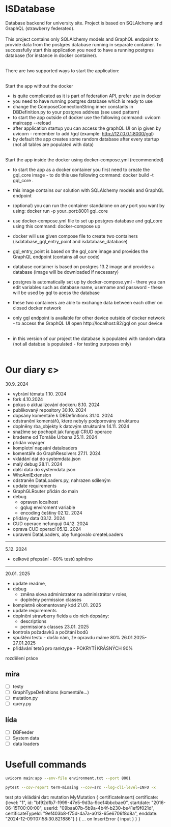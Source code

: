 # ISDatabase
Database backend for university site. Project is based on SQLAlchemy and GraphQL (strawberry federated).
<br/><br/>
This project contains only SQLAlchemy models and GraphQL endpoint to provide data from the postgres database running in separate container. To successfully start this application you need to have a running postgres database (for instance in docker container).
<br/><br/>

There are two supported ways to start the application:
<br/><br/>

Start the app without the docker
- is quite complicated as it is part of federation API, prefer use in docker
- you need to have running postgres database which is ready to use
- change the ComposeConnectionString inner constants in DBDefinition.py to your postgres address (see used pattern)
- to start the app outside of docker use the following command:
uvicorn main:app --reload
- after application startup you can access the graphQL UI on ip given by uvicorn - remember to add /gql (example: http://127.0.0.1:8000/gql)
- by default the app creates some random database after every startup (not all tables are populated with data)
<br/><br/>

Start the app inside the docker using docker-compose.yml (recommended)
- to start the app as a docker container you first need to create the gql_core image - to do this use following command:
docker build -t gql_core .
- this image contains our solution with SQLAlchemy models and GraphQL endpoint
- (optional) you can run the container standalone on any port you want by using: docker run -p your_port:8001 gql_core
- use docker-compose.yml file to set up postgres database and gql_core using this command:
docker-compose up
- docker will use given compose file to create two containers (isdatabase_gql_entry_point and isdatabase_database)
- gql_entry_point is based on the gql_core image and provides the GraphQL endpoint (contains all our code)
- database container is based on postgres 13.2 image and provides a database (image will be downloaded if necessary)
- postgres is automatically set up by docker-compose.yml - there you can edit variables such as database name, username and password - these will be used by gql to acess the database
- these two containers are able to exchange data between each other on closed docker network
- only gql endpoint is available for other device outside of docker network - to access the GraphQL UI open http://localhost:82/gql on your device
<br/><br/>

- in this version of our project the database is populated with random data (not all databse is populated - for testing purposes only)
<br/><br/>

# Our diary ε>
30.9. 2024 
  - vybrání tématu
1.10. 2024 
  - fork
4.10.2024 
  - pokus o aktualizování dockeru
8.10. 2024
  - publikovaný repository
30.10. 2024
  - dopsány komentáře k DBDefinitions
31.10. 2024
  - odstranění komentářů, které nebyly podporovány strukturou
  - doplněny rba_objekty k datovým strukturám
14.11. 2024
  - snažíme se pochopit jak fungují CRUD operace 
  - krademe od Tomáše Urbana
25.11. 2024
  - přidán voyager
  - kompletní napsání dataloaders
  - komentáře do GraphResolvers
27.11. 2024
  - vkládání dat do systemdata.json
  - malý debug
28.11. 2024
  - další data do systemdata.json
  - WhoAmIExtension
  - odstraněn DataLoaders.py, nahrazen sdíleným
  - update requirements
  - GraphGLRouter přidán do main
  - debug
    - opraven localhost
    - gqlug enviroment variable
    - encoding češtiny
02.12. 2024 
  - přidány data
03.12. 2024
  - CUD operace nefungují
04.12. 2024
  - oprava CUD operací
05.12. 2024
  - upravení DataLoaders, aby fungovalo createLoaders
---
5.12. 2024
  - celkové přepsání - 80% testů splněno
---
20.01. 2025
  - update readme,
  - debug 
    - změna slova administrator na administrátor v roles,
    - doplněny permission classes
  - kompletně okomentovaný kód
  21.01. 2025 
  - update requirements
  - doplnění strawberry fields a do nich dopsány:
    - descriptions
    - permissions classes
23.01. 2025 
  - kontrola požadavků a počítání bodů
  - spuštění testu - došlo nám, že opravdu máme 80%
26.01.2025-27.01.2025
  - přidávání tetsů pro ranktype - POKRYTÍ KRÁSNÝCH 90%

rozdělení práce
## míra
- [ ] testy
- [ ] GraphTypeDefinitions (komentáře...)
- [ ] mutation.py
- [ ] query.py
## lída
- [ ] DBFeeder
- [ ] System data
- [ ] data loaders

# Usefull commands

```bash
uvicorn main:app --env-file environment.txt --port 8001
```

```bash
pytest --cov-report term-missing --cov=src --log-cli-level=INFO -x
```

test pto vkládání dat:
mutation MyMutation {
  certificateInsert(
    certificate: {level: "1", id: "bf92dfb7-f999-47e5-9d3a-9ce14bbcbae0", startdate: "2016-06-15T00:00:00", userId: "09baa07b-5b9a-4b4f-b230-be41ef9f021d", certificateTypeId: "9ef403b8-f75d-4a7a-a013-65e6706f8d8a", enddate: "2024-12-09T07:58:30.821886"}
  ) {
    ... on InsertError {
      input
    }
  }
}
